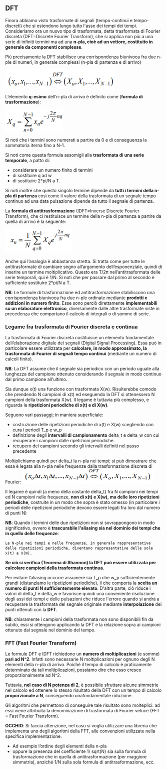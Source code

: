 ## DFT
Finora abbiamo visto trasformate di segnali (tempo-continui e tempo-discreti) che si estendono lungo tutto l'asse dei tempi dei tempi. Consideriamo ora un nuovo tipo di trasformata, detta trasformata di Fourier discreta (DFT=Discrete Fourier Transform), che si applica non più a una serie di infiniti termini ma ad una __n-pla, cioè ad un vettore, costituito in generale da componenti complesse__.

Più precisamente la DFT stabilisce una corrispondenza biunivoca fra due n-ple di numeri, in generale complessi (n-pla di partenza e di arrivo)

![alt text](immagini/corrispondenza_n-ple_in_DFT.png)

L’elemento __q-esimo__ dell’n-pla di arrivo è definito come (__formula di trasformazione__):

![alt text](immagini/trasformazione_DFT.png)

Si noti che i termini sono numerati a partire da 0 e di conseguenza la sommatoria iterna fino a N-1.

Si noti come questa formula assomigli alla __trasformata di una serie temporale__, a patto di:
- considerare un numero finito di termini
- di sostituire q ad w
- di sostituire 2*pi/N a T.

Si noti inoltre che questo singolo termine dipende da __tutti i termini della n-pla di partenza__ così come il valore della trasformata di un segnale tempo continuo ad una data pulsazione dipende da tutto il segnale di partenza.

La __formula di antitrasformazione__ (IDFT=Inverse Discrete Fourier Transform), che ci restituisce un termine della n-pla di partenza a partire da quella di arrivo è la seguente:

![alt text](immagini/antitrasformata_DFT.png)

Anche qui l’analogia è abbastanza stretta. Si tratta come per tutte le antitrasformate di cambiare segno all’argomento dell’esponenziale, quindi di inserire un termine moltiplicativo. Questo era T/2π nell’antitrasformata delle serie temporali, qui è 1/N. Si noti che per passare dal primo al secondo è sufficiente sostituire 2*pi/N a T.

__NB__: Le formule di trasformazione ed antitrasformazione stabiliscono una corrispondenza biunivoca fra due n-ple ordinate mediante __prodotti e addizioni in numero finito__. Esse sono perciò direttamente __implementabili su un elaboratore elettronico__, diversamente dalle altre trasformate viste in precedenza che comportano il calcolo di integrali o di somme di serie.

### Legame fra trasformata di Fourier discreta e continua
La trasformata di Fourier discreta costituisce un elemento fondamentale dell’elaborazione digitale dei segnali (Digital Signal Processing).  Essa può in particolare essere utilizzata per __calcolare, in modo approssimato, la trasformata di Fourier di segnali tempo continui__ (mediante un numero di calcoli finito).

__NB__: La DFT assume che il segnale sia periodico con un periodo uguale alla lunghezza del campione ottenuto considerando il segnale in modo continuo dal primo campione all'ultimo. 

Sia dunque x(t) una funzione con trasformata X(w). Risulterebbe comodo che prendendo N campioni di x(t) ed eseguendo la DFT si ottenessero N campioni della trasformata X(w). Il legame è tuttavia più complesso, e riguarda le __ripetizioni periodiche di x(t) e di X(w)__. 

Seguono vari passaggi; in maniera superficiale:
- costruzione delle ripetizioni periodiche di x(t) e X(w) scegliendo con cura i periodi T_p e w_p
- definizione degli __intervalli di campionamento__ delta_t e delta_w con cui recuperare i campioni dalle ripetizioni periodiche.
- recupero dei campioni secondo gli intervalli definiti nel passo precedente

Moltiplichiamo quindi per delta_t la n-pla nei tempi; si può dimostrare che essa è legata alla n-pla nelle frequenze dalla trasformazione discreta di Fourier:
![alt text](immagini/relazione_n-ple_DFT.png)

Il legame è quindi (a meno della costante delta_t) fra N campioni nei tempi ed N campioni nelle frequenze, __non di x(t) e X(w), ma delle loro ripetizioni periodiche__, costruite in un modo che sopra è stato omesso (in particolare i periodi delle ripetizioni periodiche devono essere legati fra loro dal numero di punti N)

__NB__: Quando i termini delle due ripetizioni non si sovrappongono in modo significativo, ovvero è __trascurabile l'aliasing sia nel dominio dei tempi che in quello delle frequenze__:

    Le N-ple nei tempi e nelle frequenze, in generale rappresentative delle ripetizioni periodiche, diventano rappresentative delle sole x(t) e X(W).

__Se ciò si verifica (Teorema di Shannon) la DFT può essere utilizzata per calcolare campioni della trasformata continua__.

Per evitare l’aliasing occorre assumere sia T_p che w_p sufficientemente grandi (distanziamo le ripetizioni periodiche), il che comporta la __scelta un numero di punti N sufficientemente elevato__. D'altra parte, ciò riduce i valori di delta_t e delta_w e favorisce quindi una conveniente risoluzione degli assi dei tempi e delle pulsazioni che riduce l'errore quando si andrà a recuperare la trasformata del segnale originale mediante __interpolazione__ dei punti ottenuti con la __DFT__.

__NB__: chiaramente i campioni della trasformata non sono disponibili fin da subito, essi si ottengono applicando la DFT e la relazione sopra ai campioni ottenuto dal segnale nel dominio del tempo.

### FFT (Fast Fourier Transform)
Le formule DFT e IDFT richiedono un __numero di moltiplicazioni__ (e somme) __pari ad N^2__. Infatti sono necessarie N moltiplicazioni per ognuno degli N elementi della n-pla di arrivo. Poiché il tempo di calcolo è praticamente determinato da tali moltiplicazioni, possiamo dire che esso cresce proporzionalmente ad N^2.

Tuttavia, __nel caso di N potenza di 2__, è possibile sfruttare alcune simmetrie nel calcolo ed ottenere lo stesso risultato della DFT con un tempo di calcolo __proporzionale a N__, conseguendo unafondamentale riduzione. 

Gli algoritmi che permettono di conseguire tale risultato sono molteplici: ad essi viene attribuita la denominazione di trasformata di Fourier veloce (FFT = Fast Fourier Transform).

__OCCHIO__: Si faccia attenzione, nel caso si voglia utilizzare una libreria che implementa uno degli algoritmi della FFT, alle convenzioni utilizzate nella specifica implementazione.
- Ad esempio l’ordine degli elementi della n-pla
- oppure la presenza del coefficiente 1/ sqrt(N) sia sulla formula di trasformazione che in quella di antitrasformazione (per maggiore simmetria), anziché 1/N sulla sola formula di antitrasformazione, ecc.